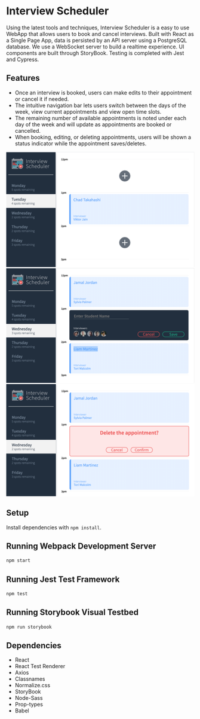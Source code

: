 # Interview Scheduler

Using the latest tools and techniques, Interview Scheduler is a easy to use WebApp that allows users to book and cancel interviews. Built with React as a Single Page App, data is persisted by an API server using a PostgreSQL database. We use a WebSocket server to build a realtime experience. UI components are built through StoryBook. Testing is completed with Jest and Cypress.

 ## Features
- Once an interview is booked, users can make edits to their appointment or cancel it if needed. 
- The intuitive navigation bar lets users switch between the days of the week, view current appointments and view open time slots. 
- The remaining number of available appointments is noted under each day of the week and will update as appointments are booked or cancelled.
- When booking, editing, or deleting appointments, users will be shown a status indicator while the appointment saves/deletes.


!["Screenshot of Main page"](https://github.com/a-tuyen/scheduler/blob/master/docs/Scheduler-Main.png?raw=true)
!["Screenshot of New Appointment"](https://github.com/a-tuyen/scheduler/blob/master/docs/Scheduler-New-Appt.png?raw=true)
!["Screenshot of Deleting Appointment"](https://github.com/a-tuyen/scheduler/blob/master/docs/Scheduler-Delete-Appt.png?raw=true)

## Setup

Install dependencies with `npm install`.

## Running Webpack Development Server

```sh
npm start
```

## Running Jest Test Framework

```sh
npm test
```

## Running Storybook Visual Testbed

```sh
npm run storybook
```
## Dependencies
- React
- React Test Renderer
- Axios
- Classnames
- Normalize.css
- StoryBook
- Node-Sass
- Prop-types
- Babel